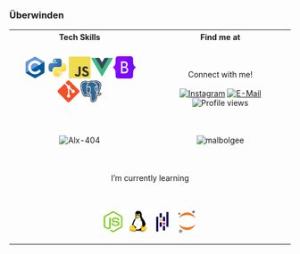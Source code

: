 ### Überwinden

  

  

<table  width="100%">

  

<tr>

  

<th>Tech Skills</th>

  

<th>Find me at</th>

  

</tr>

  

<tr>

  

<td  width="50%">

  

  

<p  align="center">
<img  src="https://raw.githubusercontent.com/devicons/devicon/master/icons/c/c-original.svg"  alt="c"  width="40"  height="40"/><img  src="https://raw.githubusercontent.com/devicons/devicon/master/icons/python/python-original.svg"  alt="python"  width="40"  height="40"/><img  src="https://raw.githubusercontent.com/devicons/devicon/master/icons/javascript/javascript-original.svg"  alt="Javascript"  width="40"  height="40"/><img  src="https://raw.githubusercontent.com/devicons/devicon/master/icons/vuejs/vuejs-original.svg"  alt="Vuejs"  width="40"  height="40"/><img  src="https://raw.githubusercontent.com/devicons/devicon/master/icons/bootstrap/bootstrap-original.svg"  alt="Bootstrap"  width="40"  height="40"/><img  src="https://raw.githubusercontent.com/devicons/devicon/master/icons/git/git-original.svg"  alt="git"  width="40"  height="40"/><img  src="https://raw.githubusercontent.com/devicons/devicon/master/icons/postgresql/postgresql-original.svg"  alt="Postgresql"  width="40"  height="40"/>
</p>

  

  

</td>

  

<td  width="50%">

  

  

<br><p  align="center">Connect with me!<br><br>
[![Instagram](https://img.shields.io/badge/Instagram-purple?&logo=instagram)](https://www.instagram.com/alx.py/)
[![E-Mail](https://img.shields.io/badge/email-2a8?style=flat-square&logo=gmail&logoColor=white)](https://mailhide.io/e/VlzzLrOj)
![Profile views](https://gpvc.arturio.dev/Alx-404)
  

  

</p>

  

</td>

  

<tr>

  

<td  width  =  "50%">
<br>
<p  align  =  "center"><img  src="https://github-readme-stats.vercel.app/api/top-langs?username=Alx-404&show_icons=true&theme=onedark&locale=en&layout=compact"  alt="Alx-404" /></p>

  

</td>

  

<td  width  =  "50%">

  

<br>

  

<p  align  =  "center"><img  src="https://github-readme-stats.vercel.app/api?username=Alx-404&show_icons=true&theme=onedark&locale=en"  alt="malbolgee" /></p>

  

</td>

  

<tr>

  

<td  colspan  =  2><br><p  align  =  "center"> I’m currently learning </p></td>

  

<tr>

  

<td  colspan=2  width  ="50%">

  

<br>

  

<p  align="center">

  

<img  src="https://raw.githubusercontent.com/devicons/devicon/master/icons/nodejs/nodejs-original.svg"  alt="Nodejs"  width="40"  height="40"/>

<img  src="https://raw.githubusercontent.com/devicons/devicon/master/icons/linux/linux-original.svg"  alt="Linux"  width="40"  height="40"/>

<img  src="https://raw.githubusercontent.com/devicons/devicon/master/icons/pandas/pandas-original.svg"  alt="Pandas"  width="40"  height="40"/>

<img  src="https://raw.githubusercontent.com/devicons/devicon/master/icons/jupyter/jupyter-original.svg"  alt="Jupyter"  width="40"  height="40"/>

   

</p>

  

</table>

  

  

[//]: <>  (The `&nbsp;` is to have Aphelion take up more space)

```
